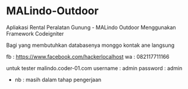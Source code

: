 # MALindo-Outdoor
Apliakasi Rental Peralatan Gunung - MALindo Outdoor Menggunakan Framework Codeigniter

Bagi yang membutuhkan databasenya monggo kontak ane langsung

fb : https://www.facebook.com/hackerlocalhost
wa : 082117711166

untuk tester
malindo.coder-01.com
username : admin
password : admin

* nb : masih dalam tahap pengerjaan
